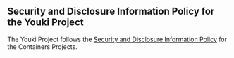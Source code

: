 ## Security and Disclosure Information Policy for the Youki Project

The Youki Project follows the [Security and Disclosure Information Policy](https://github.com/youki-dev/youki/blob/main/SECURITY.md) for the Containers Projects.
